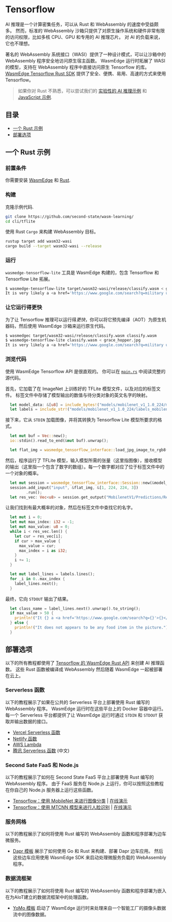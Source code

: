 # Tensorflow

AI 推理是一个计算密集任务，可以从 Rust 和 WebAssembly 的速度中受益颇多。 然而，标准的 WebAssembly 沙箱只提供了对原生操作系统和硬件非常有限的访问权限，比如多核 CPU、GPU 和专用的 AI 推理芯片。 对 AI 的负载来说，它也不理想。

著名的 WebAssembly 系统接口（WASI）提供了一种设计模式，可以让沙箱中的 WebAssembly 程序安全地访问原生宿主函数。 WasmEdge 运行时拓展了 WASI 的模型，支持在 WebAssembly 程序中直接访问原生 Tensorflow 的库。 [WasmEdge Tensorflow Rust SDK](https://github.com/second-state/wasmedge_tensorflow_interface) 提供了安全、便携、易用、高速的方式来使用 Tensorflow。

> 如果你对 Rust 不熟悉，可以尝试我们的 [实验性的 AI 推理示例](https://github.com/second-state/wasm-learning/tree/master/cli/classify_yml) 和 [JavaScript 示例](../js/tensorflow.md).

## 目录

* [一个 Rust 示例](#a-rust-example)
* [部署选项](#deployment-options)

## 一个 Rust 示例

### 前置条件

你需要安装 [WasmEdge](../../start/install.md) 和 [Rust](https://www.rust-lang.org/tools/install).

### 构建

克隆示例代码.

```bash
git clone https://github.com/second-state/wasm-learning/
cd cli/tflite
```

使用 Rust `Cargo` 来构建 WebAssembly 目标。

```bash
rustup target add wasm32-wasi
cargo build --target wasm32-wasi --release
```

### 运行

`wasmedge-tensorflow-lite` 工具是 WasmEdge 构建的，包含 Tensorflow 和 Tensorflow Lite 拓展。

```bash
$ wasmedge-tensorflow-lite target/wasm32-wasi/release/classify.wasm < grace_hopper.jpg
It is very likely a <a href='https://www.google.com/search?q=military uniform'>military uniform</a> in the picture
```

### 让它运行得更快

为了让 Tensorflow 推理可以运行得*更快*，你可以将它预先编译（AOT）为原生机器码，然后使用 WasmEdge 沙箱来运行原生代码。

```bash
$ wasmedgec target/wasm32-wasi/release/classify.wasm classify.wasm
$ wasmedge-tensorflow-lite classify.wasm < grace_hopper.jpg
It is very likely a <a href='https://www.google.com/search?q=military uniform'>military uniform</a> in the picture
```

### 浏览代码

使用 WasmEdge Tensorflow API 是很直观的。 你可以在 [`main.rs`](https://github.com/second-state/wasm-learning/blob/master/cli/tflite/src/main.rs) 中阅读完整的源代码。

首先，它加载了在 ImageNet 上训练好的 TFLite 模型文件，以及对应的标签文件。 标签文件中存储了模型输出的数值与待分类对象的英文名字的映射。

```rust
  let model_data: &[u8] = include_bytes!("models/mobilenet_v1_1.0_224/mobilenet_v1_1.0_224_quant.tflite");
  let labels = include_str!("models/mobilenet_v1_1.0_224/labels_mobilenet_quant_v1_224.txt");
```

接下来，它从 `STDIN` 加载图像，并将其转换为 Tensorflow Lite 模型所要求的格式。

```rust
  let mut buf = Vec::new();
  io::stdin().read_to_end(&mut buf).unwrap();

  let flat_img = wasmedge_tensorflow_interface::load_jpg_image_to_rgb8(&buf, 224, 224);
```

然后，程序运行了 TFLite 模型，输入模型所需的张量（这里指图像），接收模型的输出（这里指一个包含了数字的数组）。每一个数字都对应了位于标签文件中的一个对象的概率。

```rust
  let mut session = wasmedge_tensorflow_interface::Session::new(&model_data, wasmedge_tensorflow_interface::ModelType::TensorFlowLite);
  session.add_input("input", &flat_img, &[1, 224, 224, 3])
         .run();
  let res_vec: Vec<u8> = session.get_output("MobilenetV1/Predictions/Reshape_1");
```

让我们找到有最大概率的对象，然后在标签文件中查找它的名字。

```rust
  let mut i = 0;
  let mut max_index: i32 = -1;
  let mut max_value: u8 = 0;
  while i < res_vec.len() {
    let cur = res_vec[i];
    if cur > max_value {
      max_value = cur;
      max_index = i as i32;
    }
    i += 1;
  }

  let mut label_lines = labels.lines();
  for _i in 0..max_index {
    label_lines.next();
  }
```

最终，它向 `STDOUT` 输出了结果。

```rust
  let class_name = label_lines.next().unwrap().to_string();
  if max_value > 50 {
    println!("It {} a <a href='https://www.google.com/search?q={}'>{}</a> in the picture", confidence.to_string(), class_name, class_name);
  } else {
    println!("It does not appears to be any food item in the picture.");
  }
```

## 部署选项

以下的所有教程都使用了 [Tensorflow 的 WasmEdge Rust API](https://github.com/second-state/wasmedge_tensorflow_interface) 来创建 AI 推理函数。 这些 Rust 函数被编译成 WebAssembly 然后随着 WasmEdge 一起被部署在云上。

### Serverless 函数

以下的教程展示了如果在公共的 Serverless 平台上部署使用 Rust 编写的 WebAssembly 程序。 WasmEdge 运行时在这些平台上的 Docker 容器中运行。 每一个 Serverless 平台都提供了让 WasmEdge 运行时通过 `STDIN` 和 `STDOUT` 获取并输出数据的接口。

* [Vercel Serverless 函数](https://www.secondstate.io/articles/vercel-wasmedge-webassembly-rust/)
* [Netlify 函数](https://www.secondstate.io/articles/netlify-wasmedge-webassembly-rust-serverless/)
* [AWS Lambda](https://github.com/second-state/aws-lambda-wasm-runtime)
* [腾讯 Serverless 函数](https://github.com/second-state/tencent-scf-wasm-runtime) (中文)

### Second Sate FaaS 和 Node.js

以下的教程展示了如何在 Second State FaaS 平台上部署使用 Rust 编写的 WebAssembly 程序。 由于 FaaS 服务在 Node.js 上运行，你可以按照这些教程在你自己的 Node.js 服务器上运行这些函数。

* [Tensorflow：使用 MobileNet 来进行图像分类](https://www.secondstate.io/articles/faas-image-classification/) | [在线演示](https://second-state.github.io/wasm-learning/faas/mobilenet/html/index.html)
* [Tensorflow：使用 MTCNN 模型来进行人脸识别](https://www.secondstate.io/articles/faas-face-detection/) | [在线演示](https://second-state.github.io/wasm-learning/faas/mtcnn/html/index.html)

### 服务网格

以下的教程展示了如何将使用 Rust 编写的 WebAssembly 函数和程序部署为边车微服务。

* [Dapr 模板](https://github.com/second-state/dapr-wasm) 展示了如何使用 Go 和 Rust 来构建、部署 Dapr 边车应用。 然后这些边车应用使用 WasmEdge SDK 来启动处理微服务负载的 WebAssembly 程序。

### 数据流框架

以下的教程展示了如何将使用 Rust 编写的 WebAssembly 函数和程序部署为嵌入在为AIoT建立的数据流框架中的处理函数。

* [YoMo 模板](https://www.secondstate.io/articles/yomo-wasmedge-real-time-data-streams/) 启动了 WasmEdge 运行时来处理来自一个智能工厂的摄像头数据流中的图像数据。
